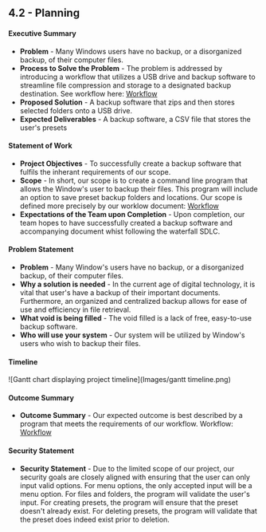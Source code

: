 ## 4.2 - Planning

#### Executive Summary
- **Problem** - Many Windows users have no backup, or a disorganized backup, of their computer files.
- **Process to Solve the Problem** - The problem is addressed by introducing a workflow that utilizes a USB drive and backup software to streamline file compression and storage to a designated backup destination. See workflow here: [Workflow](https://github.com/jschnell13/StealthElf/blob/main/Documentation/Workflow.md) <br>
- **Proposed Solution** - A backup software that zips and then stores selected folders onto a USB drive.
- **Expected Deliverables** - A backup software, a CSV file that stores the user's presets
  
#### Statement of Work
- **Project Objectives** -  To successfully create a backup software that fulfils the inherant requirements of our scope.
- **Scope** - In short, our scope is to create a command line program that allows the Window's user to backup their files. This program will include an option to save preset backup folders and locations. Our scope is defined more precisely by our worklow document: [Workflow](https://github.com/jschnell13/StealthElf/blob/main/Documentation/Workflow.md) <br>
- **Expectations of the Team upon Completion** - Upon completion, our team hopes to have successfully created a backup software and accompanying document whist following the waterfall SDLC.

#### Problem Statement
- **Problem** -  Many Window's users have no backup, or a disorganized backup, of their computer files.
- **Why a solution is needed** - In the current age of digital technology, it is vital that user's have a backup of their important documents. Furthermore, an organized and centralized backup allows for ease of use and efficiency in file retrieval.
- **What void is being filled** - The void filled is a lack of free, easy-to-use backup software.
- **Who will use your system** - Our system will be utilized by Window's users who wish to backup their files.

#### Timeline
![Gantt chart displaying project timeline](Images/gantt timeline.png)

#### Outcome Summary
- **Outcome Summary** - Our expected outcome is best described by a program that meets the requirements of our workflow. Workflow: [Workflow](https://github.com/jschnell13/StealthElf/blob/main/Documentation/Workflow.md) <br>

#### Security Statement
- **Security Statement** - Due to the limited scope of our project, our security goals are closely aligned with ensuring that the user can only input valid options. For menu options, the only accepted input will be a menu option. For files and folders, the program will validate the user's input. For creating presets, the program will ensure that the preset doesn't already exist. For deleting presets, the program will validate that the preset does indeed exist prior to deletion.

